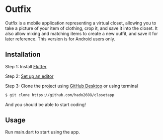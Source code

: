# Outfix

Outfix is a mobile application representing a virtual closet, allowing you to take a picture of your item of clothing, crop it, and save it into the closet. It also allow mixing and matching items to create a new outfit, and save it for later reference. This version is for Android users only.

## Installation

Step 1: Install [Flutter](https://flutter.dev/docs/get-started/install)

Step 2: [Set up an editor](https://flutter.dev/docs/get-started/editor?tab=androidstudio)

Step 3: Clone the project using [GitHub Desktop](https://desktop.github.com/) or using terminal

```bash
$ git clone https://github.com/hado2608/closetapp
```
And you should be able to start coding!

## Usage
Run main.dart to start using the app.
